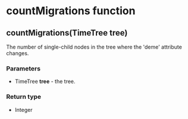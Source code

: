 countMigrations function
========================
countMigrations(TimeTree **tree**)
----------------------------------

The number of single-child nodes in the tree where the 'deme' attribute changes.

### Parameters

- TimeTree **tree** - the tree.

### Return type

- Integer



